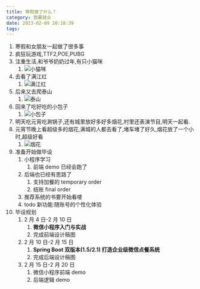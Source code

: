 ```yaml
---
title: 寒假做了什么？
category: 我要就业
date: 2023-02-09 20:18:39
tags:
---
```


1. 寒假和女朋友一起做了很多事
2. 疯狂玩游戏,TTF2,POE,PUBG
3. 注重生活,和爷爷奶奶过年,有只小猫咪
   1. ![小猫咪](https://pic.imgdb.cn/item/63de6ff34757feff33a94b52.jpg)
4. 去看了满江红
   1. ![满江红](https://pic.imgdb.cn/item/63de76f24757feff33b8111d.webp)
5. 后来又去爬泰山
   1. ![泰山](https://pic.imgdb.cn/item/63de72d54757feff33aed57b.jpg)
6. 回来了吃好吃的小包子
   1. ![小包子](https://pic.imgdb.cn/item/63de72d74757feff33aed9ff.jpg)
7. 明天吃元宵吃涮锅子,还有城里放好多好多烟花,村里还表演节目,明天一起看.
8. 元宵节晚上看超级多的烟花,满城的人都去看了,堵车堵了好久,烟花放了一个小时,超级好看
   1. ![烟花](https://pic.imgdb.cn/item/63dfc2234757feff33da1606.jpg)
9. 准备开始做毕设
   1. 小程序学习
      1. 前端 demo 已经会跑了
   2. 后端也已经有思路了
      1. 支持加餐的 temporary order
      2. 结账 final order
   3. 推荐系统的书要开始看喽
   4. todo 新功能:随账号的个性化体验
10. 毕设规划
    1. 2 月 4 日-2 月 10 日
       1. **微信小程序入门与实战**
       2. 完成前端设计稿图
    2. 2 月 10 日-2 月 15 日
       1. **Spring Boot 双版本(1.5/2.1) 打造企业级微信点餐系统**
       2. 完成后端设计稿图
    3. 2 月 15 日-2 月 20 日
       1. 微信小程序前端 demo
       2. 后端逻辑 demo
